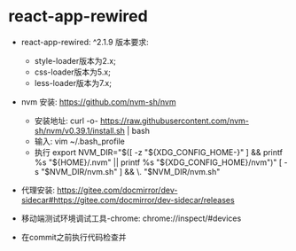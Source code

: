 # react-app-rewired

* react-app-rewired: ^2.1.9 版本要求:

  * style-loader版本为2.x;
  * css-loader版本为5.x;
  * less-loader版本为7.x;
* nvm 安装: <https://github.com/nvm-sh/nvm>
  * 安装地址: curl -o- <https://raw.githubusercontent.com/nvm-sh/nvm/v0.39.1/install.sh> | bash
  * 输入: vim ~/.bash_profile
  * 执行 export NVM_DIR="$([ -z "${XDG_CONFIG_HOME-}" ] && printf %s "${HOME}/.nvm" || printf %s "${XDG_CONFIG_HOME}/nvm")"
[ -s "$NVM_DIR/nvm.sh" ] && \. "$NVM_DIR/nvm.sh"

* 代理安装: <https://gitee.com/docmirror/dev-sidecar#https://gitee.com/docmirror/dev-sidecar/releases>

* 移动端测试环境调试工具-chrome: chrome://inspect/#devices

* 在commit之前执行代码检查并
